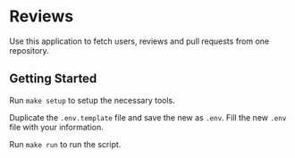 # Reviews

Use this application to fetch users, reviews and pull requests from one repository.

## Getting Started

Run `make setup` to setup the necessary tools.

Duplicate the `.env.template` file and save the new as `.env`.
Fill the new `.env` file with your information.

Run `make run` to run the script.
